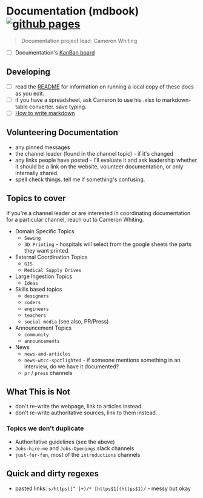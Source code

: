 # Documentation (mdbook) [![github pages](https://github.com/wytechcc/ProjectChecklists/workflows/github%20pages/badge.svg)](https://github.com/wytechcc/ProjectChecklists/actions?query=workflow%3A%22github+pages%22)

> Documentation project lead: Cameron Whiting


* [ ] Documentation's [KanBan board](https://github.com/wytechcc/ProjectChecklists/projects/1)

## Developing
* [ ] read the [README](https://github.com/wytechcc/ProjectChecklists/blob/master/README.md) for information on running a local copy of these docs as you edit.
* [ ] if you have a spreadsheet, ask Cameron to use his .xlsx to markdown-table converter. save typing.
* [ ] [How to write markdown](https://github.com/adam-p/markdown-here/wiki/Markdown-Cheatsheet)

## Volunteering Documentation
* any pinned messages
* the channel leader (found in the channel topic) - if it's changed
* any links people have posted - I'll evaluate it and ask leadership whether it should be a link on the website, volunteer documentation, or only internally shared.
* spell check things. tell me if something's confusing.

## Topics to cover
If you're a channel leader or are interested in coordinating
documentation for a particular channel, reach out to Cameron
Whiting.

* Domain Specific Topics
  * `Sewing`
  * `3D Printing` - hospitals will select from the google sheets the parts they want printed.
* External Coordination Topics
  * `GIS`
  * `Medical Supply Drives`
* Large Ingestion Topics
  * `Ideas`
* Skills based topics
  * `designers`
  * `coders`
  * `engineers`
  * `teachers`
  * `social media` (see also, PR/Press)
* Announcement Topics
  * `community`
  * `announcements`
* News
  * `news-and-articles`
  * `news-wtcc-spotlighted` - if someone mentions something in an interview, do we have it documented?
  * `pr` / `press` channels

## What This is Not
* don't re-write the webpage, link to articles instead.
* don't re-write authoritative sources, link to them instead.

### Topics we don't duplicate
* Authoritative guidelines (see the above)
* `Jobs-hire-me` and `Jobs-Openings` slack channels
* `just-for-fun`, most of the `introductions` channels

## Quick and dirty regexes

* pasted links: `s/https([^ ]+)/* [https$1](https$1)/` - messy but okay
